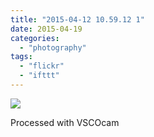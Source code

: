 ```yaml
---
title: "2015-04-12 10.59.12 1"
date: 2015-04-19
categories: 
  - "photography"
tags: 
  - "flickr"
  - "ifttt"
---
```


![](https://farm8.staticflickr.com/7674/16577427084_417707d677_b.jpg)  

Processed with VSCOcam
